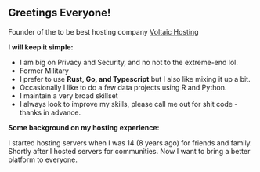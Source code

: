 ## Greetings Everyone!

Founder of the to be best hosting company [Voltaic Hosting](https://www.voltaic.host)

**I will keep it simple:**

- I am big on Privacy and Security, and no not to the extreme-end lol.
- Former Military
- I prefer to use **Rust, Go, and Typescript** but I also like mixing it up a bit.
- Occasionally I like to do a few data projects using R and Python.
- I maintain a very broad skillset
- I always look to improve my skills, please call me out for shit code - thanks in advance.

**Some background on my hosting experience:**

I started hosting servers when I was 14 (8 years ago) for friends and family. Shortly after I hosted servers for communities. Now I want to bring a better platform to everyone. 
